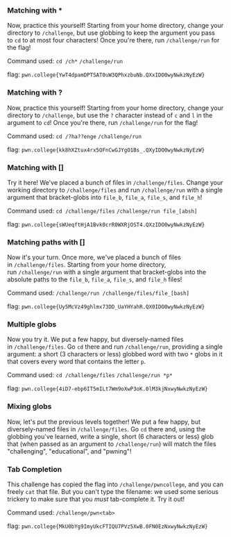 
### Matching with *

Now, practice this yourself! Starting from your home directory, change your directory to `/challenge`, but use globbing to keep the argument you pass to `cd` to at most four characters! Once you're there, run `/challenge/run` for the flag!

Command used: 
`cd /ch*`
`/challenge/run`

flag: `pwn.college{YwT4dpamDPTSAT0uW3QPhxzbuNb.QXxIDO0wyNwkzNyEzW}`

### Matching with ? 

Now, practice this yourself! Starting from your home directory, change your directory to `/challenge`, but use the `?` character instead of `c` and `l` in the argument to `cd`! Once you're there, run `/challenge/run` for the flag!

Command used: 
`cd /?ha??enge`
`/challenge/run`

flag: `pwn.college{kk8hXZtux4rx5OFnCwGJYgO1Bs_.QXyIDO0wyNwkzNyEzW}`

### Matching with []

Try it here! We've placed a bunch of files in `/challenge/files`. Change your working directory to `/challenge/files` and run `/challenge/run` with a single argument that bracket-globs into `file_b`, `file_a`, `file_s`, and `file_h`!

Command used: 
`cd /challenge/files`
`/challenge/run file_[absh]`

flag: `pwn.college{sWUeqftHjA1Bvk0crR0WXRjOST4.QXzIDO0wyNwkzNyEzW}`

### Matching paths with []

Now it's your turn. Once more, we've placed a bunch of files in `/challenge/files`. Starting from your home directory, run `/challenge/run` with a single argument that bracket-globs into the absolute paths to the `file_b`, `file_a`, `file_s`, and `file_h` files!

Command used: 
`/challenge/run /challenge/files/file_[bash]`

flag: `pwn.college{Uy5McVz49ghlmx73DD_UaYHYahR.QX0IDO0wyNwkzNyEzW}`


### Multiple globs

Now you try it. We put a few happy, but diversely-named files in `/challenge/files`. Go `cd` there and run `/challenge/run`, providing a single argument: a short (3 characters or less) globbed word with two `*` globs in it that covers every word that contains the letter `p`.

Command used: 
`cd /challenge/files`
`/challenge/run *p*`

flag: `pwn.college{4iD7-ebp6IT5mILt7Wm9oXwP3oK.0lM3kjNxwyNwkzNyEzW}`

### Mixing globs 

Now, let's put the previous levels together! We put a few happy, but diversely-named files in `/challenge/files`. Go `cd` there and, using the globbing you've learned, write a single, short (6 characters or less) glob that (when passed as an argument to `/challenge/run`) will match the files "challenging", "educational", and "pwning"!




### Tab Completion 

This challenge has copied the flag into `/challenge/pwncollege`, and you can freely `cat` that file. But you can't type the filename: we used some serious trickery to make sure that you _must_ tab-complete it. Try it out!

Command used: `/challenge/pwn<tab>`

flag: `pwn.college{MkU0bYg9ImyUkcFTIQU7PVz5XwB.0FN0EzNxwyNwkzNyEzW}`



